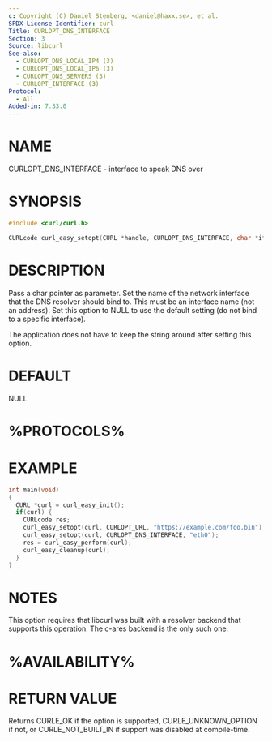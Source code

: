```yaml
---
c: Copyright (C) Daniel Stenberg, <daniel@haxx.se>, et al.
SPDX-License-Identifier: curl
Title: CURLOPT_DNS_INTERFACE
Section: 3
Source: libcurl
See-also:
  - CURLOPT_DNS_LOCAL_IP4 (3)
  - CURLOPT_DNS_LOCAL_IP6 (3)
  - CURLOPT_DNS_SERVERS (3)
  - CURLOPT_INTERFACE (3)
Protocol:
  - All
Added-in: 7.33.0
---
```


# NAME

CURLOPT_DNS_INTERFACE - interface to speak DNS over

# SYNOPSIS

~~~c
#include <curl/curl.h>

CURLcode curl_easy_setopt(CURL *handle, CURLOPT_DNS_INTERFACE, char *ifname);
~~~

# DESCRIPTION

Pass a char pointer as parameter. Set the name of the network interface that
the DNS resolver should bind to. This must be an interface name (not an
address). Set this option to NULL to use the default setting (do not bind to a
specific interface).

The application does not have to keep the string around after setting this
option.

# DEFAULT

NULL

# %PROTOCOLS%

# EXAMPLE

~~~c
int main(void)
{
  CURL *curl = curl_easy_init();
  if(curl) {
    CURLcode res;
    curl_easy_setopt(curl, CURLOPT_URL, "https://example.com/foo.bin");
    curl_easy_setopt(curl, CURLOPT_DNS_INTERFACE, "eth0");
    res = curl_easy_perform(curl);
    curl_easy_cleanup(curl);
  }
}
~~~

# NOTES

This option requires that libcurl was built with a resolver backend that
supports this operation. The c-ares backend is the only such one.

# %AVAILABILITY%

# RETURN VALUE

Returns CURLE_OK if the option is supported, CURLE_UNKNOWN_OPTION if not,
or CURLE_NOT_BUILT_IN if support was disabled at compile-time.
